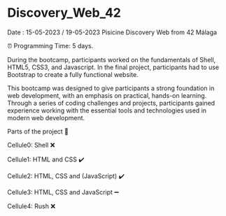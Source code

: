 # Discovery_Web_42
Date : 15-05-2023 / 19-05-2023
Pisicine Discovery Web from 42 Málaga

⏰ Programming Time: 5 days.

During the bootcamp, participants worked on the fundamentals of Shell, HTML5, CSS3, and Javascript. In the final project, participants had to use Bootstrap to create a fully functional website.

This bootcamp was designed to give participants a strong foundation in web development, with an emphasis on practical, hands-on learning. Through a series of coding challenges and projects, participants gained experience working with the essential tools and technologies used in modern web development.

Parts of the project 🧩

 Cellule0: Shell ❌
 
 Cellule1: HTML and CSS ✔️
 
 Cellule2: HTML, CSS and (JavaScript) ✔️
 
 Cellule3: HTML, CSS and JavaScript ➖
 
 Cellule4: Rush ❌
